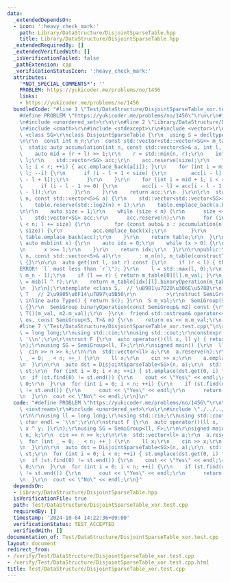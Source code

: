 ```yaml
---
data:
  _extendedDependsOn:
  - icon: ':heavy_check_mark:'
    path: Library/DataStructure/DisjointSparseTable.hpp
    title: Library/DataStructure/DisjointSparseTable.hpp
  _extendedRequiredBy: []
  _extendedVerifiedWith: []
  _isVerificationFailed: false
  _pathExtension: cpp
  _verificationStatusIcon: ':heavy_check_mark:'
  attributes:
    '*NOT_SPECIAL_COMMENTS*': ''
    PROBLEM: https://yukicoder.me/problems/no/1456
    links:
    - https://yukicoder.me/problems/no/1456
  bundledCode: "#line 1 \"Test/DataStructure/DisjointSparseTable_xor.test.cpp\"\n\
    #define PROBLEM \"https://yukicoder.me/problems/no/1456\"\r\n\r\n#include <iostream>\r\
    \n#include <unordered_set>\r\n\r\n#line 2 \"Library/DataStructure/DisjointSparseTable.hpp\"\
    \n#include <cmath>\r\n#include <stdexcept>\r\n#include <vector>\r\n\r\ntemplate\
    \ <class SG>\r\nclass DisjointSparseTable {\r\n  using S = decltype(SG::Type());\r\
    \n\r\n  const int m_n;\r\n  const std::vector<std::vector<SG>> m_table;\r\n\r\n\
    \  static auto accumulation(int n, const std::vector<S>& a, int l, int r) {\r\n\
    \    auto mid = (r + l) >> 1;\r\n    r = std::min(n, r);\r\n    int size = r -\
    \ l;\r\n    std::vector<SG> acc;\r\n    acc.reserve(size);\r\n    for (int i =\
    \ l; i < r; ++i) { acc.emplace_back(a[i]); }\r\n    for (int i = mid - 2; i >=\
    \ l; --i) {\r\n      if (i - l + 1 < size) {\r\n        acc[i - l] = acc[i - l].binaryOperation(acc[i\
    \ - l + 1]);\r\n      }\r\n    }\r\n    for (int i = mid + 1; i < r; ++i) {\r\n\
    \      if (i - l - 1 >= 0) {\r\n        acc[i - l] = acc[i - l - 1].binaryOperation(acc[i\
    \ - l]);\r\n      }\r\n    }\r\n    return acc;\r\n  }\r\n\r\n  static auto constructTable(int\
    \ n, const std::vector<S>& a) {\r\n    std::vector<std::vector<SG>> table;\r\n\
    \    table.reserve(std::log2(n) + 1);\r\n    table.emplace_back(a.begin(), a.end());\r\
    \n\r\n    auto size = 1;\r\n    while (size < n) {\r\n      size <<= 1;\r\n  \
    \    std::vector<SG> acc;\r\n      acc.reserve(n);\r\n      for (int l = 0; l\
    \ < n; l += size) {\r\n        for (const auto& x : accumulation(n, a, l, l +\
    \ size)) {\r\n          acc.emplace_back(x);\r\n        }\r\n      }\r\n     \
    \ table.emplace_back(acc);\r\n    }\r\n    return table;\r\n  }\r\n\r\n  static\
    \ auto msb(int x) {\r\n    auto idx = 0;\r\n    while (x > 0) {\r\n      ++idx;\r\
    \n      x >>= 1;\r\n    }\r\n    return idx;\r\n  }\r\n\r\npublic:\r\n  DisjointSparseTable(int\
    \ n, const std::vector<S>& a)\r\n      : m_n(n), m_table(constructTable(n, a))\
    \ {}\r\n\r\n  auto get(int l, int r) const {\r\n    if (r < l) { throw std::runtime_error(\"\
    ERROR! `l` must less than `r`\"); }\r\n    l = std::max(l, 0);\r\n    r = std::min(r,\
    \ m_n - 1);\r\n    if (l == r) { return m_table[0][l].m_val; }\r\n    auto idx\
    \ = msb(l ^ r);\r\n    return m_table[idx][l].binaryOperation(m_table[idx][r]).m_val;\r\
    \n  }\r\n};\r\ntemplate <class S,  // \u8981\u7D20\u306E\u578B\r\n          class\
    \ T   // 2\u9805\u6F14\u7B97\u5B50\r\n          >\r\nstruct SemiGroup {\r\n  static\
    \ inline auto Type() { return S(); }\r\n  S m_val;\r\n  SemiGroup(S val) : m_val(val)\
    \ {}\r\n  SemiGroup binaryOperation(const SemiGroup& m2) const {\r\n    return\
    \ T()(m_val, m2.m_val);\r\n  }\r\n  friend std::ostream& operator<<(std::ostream&\
    \ os, const SemiGroup<S, T>& m) {\r\n    return os << m.m_val;\r\n  }\r\n};\r\n\
    #line 7 \"Test/DataStructure/DisjointSparseTable_xor.test.cpp\"\n\r\nusing ll\
    \ = long long;\r\nusing std::cin;\r\nusing std::cout;\r\nconstexpr char endl =\
    \ '\\n';\r\n\r\nstruct F {\r\n  auto operator()(ll x, ll y) { return x ^ y; }\r\
    \n};\r\nusing SG = SemiGroup<ll, F>;\r\n\r\nsigned main() {\r\n  ll n, k;\r\n\
    \  cin >> n >> k;\r\n\r\n  std::vector<ll> a;\r\n  a.reserve(n);\r\n  for (int\
    \ _ = 0; _ < n; ++_) {\r\n    ll x;\r\n    cin >> x;\r\n    a.emplace_back(x);\r\
    \n  }\r\n\r\n  auto dst = DisjointSparseTable<SG>(n, a);\r\n  std::unordered_set<ll>\
    \ st;\r\n  for (int i = 0; i < n; ++i) { st.emplace(dst.get(0, i) ^ k); }\r\n\r\
    \n  if (st.find(0) != st.end()) {\r\n    cout << \"Yes\" << endl;\r\n    return\
    \ 0;\r\n  }\r\n  for (int i = 0; i < n; ++i) {\r\n    if (st.find(dst.get(0, i))\
    \ != st.end()) {\r\n      cout << \"Yes\" << endl;\r\n      return 0;\r\n    }\r\
    \n  }\r\n  cout << \"No\" << endl;\r\n}\n"
  code: "#define PROBLEM \"https://yukicoder.me/problems/no/1456\"\r\n\r\n#include\
    \ <iostream>\r\n#include <unordered_set>\r\n\r\n#include \"./../../Library/DataStructure/DisjointSparseTable.hpp\"\
    \r\n\r\nusing ll = long long;\r\nusing std::cin;\r\nusing std::cout;\r\nconstexpr\
    \ char endl = '\\n';\r\n\r\nstruct F {\r\n  auto operator()(ll x, ll y) { return\
    \ x ^ y; }\r\n};\r\nusing SG = SemiGroup<ll, F>;\r\n\r\nsigned main() {\r\n  ll\
    \ n, k;\r\n  cin >> n >> k;\r\n\r\n  std::vector<ll> a;\r\n  a.reserve(n);\r\n\
    \  for (int _ = 0; _ < n; ++_) {\r\n    ll x;\r\n    cin >> x;\r\n    a.emplace_back(x);\r\
    \n  }\r\n\r\n  auto dst = DisjointSparseTable<SG>(n, a);\r\n  std::unordered_set<ll>\
    \ st;\r\n  for (int i = 0; i < n; ++i) { st.emplace(dst.get(0, i) ^ k); }\r\n\r\
    \n  if (st.find(0) != st.end()) {\r\n    cout << \"Yes\" << endl;\r\n    return\
    \ 0;\r\n  }\r\n  for (int i = 0; i < n; ++i) {\r\n    if (st.find(dst.get(0, i))\
    \ != st.end()) {\r\n      cout << \"Yes\" << endl;\r\n      return 0;\r\n    }\r\
    \n  }\r\n  cout << \"No\" << endl;\r\n}"
  dependsOn:
  - Library/DataStructure/DisjointSparseTable.hpp
  isVerificationFile: true
  path: Test/DataStructure/DisjointSparseTable_xor.test.cpp
  requiredBy: []
  timestamp: '2024-10-04 14:22:36+09:00'
  verificationStatus: TEST_ACCEPTED
  verifiedWith: []
documentation_of: Test/DataStructure/DisjointSparseTable_xor.test.cpp
layout: document
redirect_from:
- /verify/Test/DataStructure/DisjointSparseTable_xor.test.cpp
- /verify/Test/DataStructure/DisjointSparseTable_xor.test.cpp.html
title: Test/DataStructure/DisjointSparseTable_xor.test.cpp
---
```

